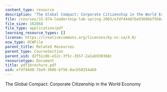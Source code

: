 ```yaml
---
content_type: resource
description: 'The Global Compact: Corporate Citizenship in the World Economy'
file: /courses/15-974-leadership-lab-spring-2003/efdf44487be9360bbf568acb50254ab9_pdf1brochure.pdf
file_size: 162068
file_type: application/pdf
learning_resource_types: []
license: https://creativecommons.org/licenses/by-nc-sa/4.0/
ocw_type: OCWFile
parent_title: Related Resources
parent_type: CourseSection
parent_uid: d2f51c0b-e52c-3f5c-3557-2a1ab930368c
resourcetype: Document
title: pdf1brochure.pdf
uid: efdf4448-7be9-360b-bf56-8acb50254ab9
---
```

The Global Compact: Corporate Citizenship in the World Economy